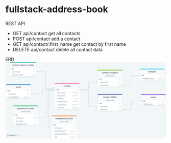 # fullstack-address-book

REST API

- GET api/contact get all contacts
- POST api/contact add a contact
- GET api/contact/:first_name get contact by first name
- DELETE api/contact delete all contact data

ERD
![Alt text](backend/drawSQL-phonebook-export-2023-10-31.png)
